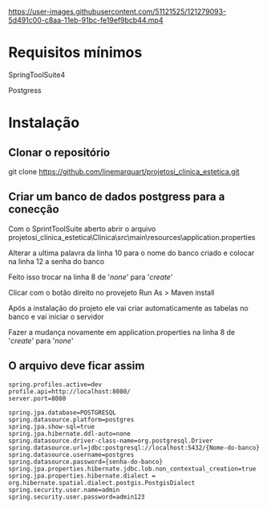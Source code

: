 
https://user-images.githubusercontent.com/51121525/121279093-5d491c00-c8aa-11eb-91bc-fe19ef9bcb44.mp4

# Requisitos mínimos
SpringToolSuite4

Postgress

# Instalação

## Clonar o repositório
git clone https://github.com/linemarquart/projetosi_clinica_estetica.git

## Criar um banco de dados postgress para a conecção

Com o SprintToolSuite aberto abrir o arquivo projetosi_clinica_estetica\Clinica\src\main\resources\application.properties

Alterar a ultima palavra da linha 10 para o nome do banco criado e colocar na linha 12 a senha do banco 

Feito isso trocar na linha 8 de '_none_' para '_create_' 

Clicar com o botão direito no provejeto Run As > Maven install

Após a instalação do projeto ele vai criar automaticamente as tabelas no banco e vai iniciar o servidor

Fazer a mudança novamente em application.properties na linha 8 de '_create_' para '_none_'

## O arquivo deve ficar assim 

```
spring.profiles.active=dev
profile.api=http://localhost:8080/
server.port=8080

spring.jpa.database=POSTGRESQL
spring.datasource.platform=postgres
spring.jpa.show-sql=true
spring.jpa.hibernate.ddl-auto=none
spring.datasource.driver-class-name=org.postgresql.Driver
spring.datasource.url=jdbc:postgresql://localhost:5432/{Nome-do-banco}
spring.datasource.username=postgres
spring.datasource.password={senha-do-banco}
spring.jpa.properties.hibernate.jdbc.lob.non_contextual_creation=true
spring.jpa.properties.hibernate.dialect = org.hibernate.spatial.dialect.postgis.PostgisDialect
spring.security.user.name=admin
spring.security.user.password=admin123
```
